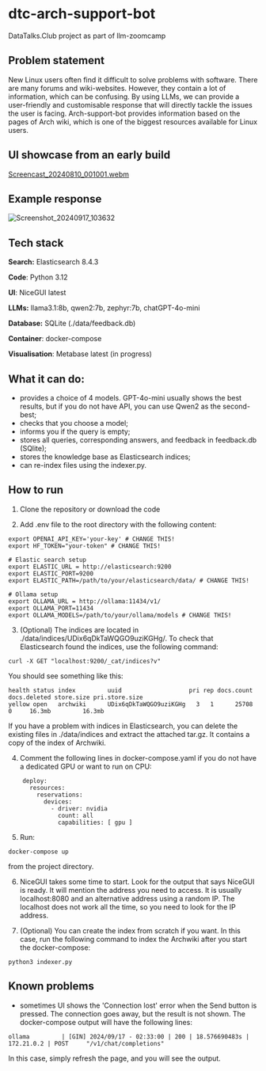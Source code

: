 # dtc-arch-support-bot
DataTalks.Club project as part of llm-zoomcamp

## Problem statement
New Linux users often find it difficult to solve problems with software. There are many forums and wiki-websites. However, they contain a lot of information, which can be confusing. By using LLMs, we can provide a user-friendly and customisable response that will directly tackle the issues the user is facing. Arch-support-bot provides information based on the pages of Arch wiki, which is one of the biggest resources available for Linux users.

## UI showcase from an early build
[Screencast_20240810_001001.webm](https://github.com/user-attachments/assets/75078295-44bf-4470-a36a-fb7a606d1a29)

## Example response
![Screenshot_20240917_103632](https://github.com/user-attachments/assets/b28dd6a7-19c0-4ac7-bfc1-71e9009e8a0a)

## Tech stack
**Search:** Elasticsearch 8.4.3

**Code**: Python 3.12

**UI**: NiceGUI latest

**LLMs:** llama3.1:8b, qwen2:7b, zephyr:7b, chatGPT-4o-mini

**Database:** SQLite (./data/feedback.db)

**Container**: docker-compose

**Visualisation**: Metabase latest (in progress)

## What it can do:
- provides a choice of 4 models. GPT-4o-mini usually shows the best results, but if you do not have API, you can use Qwen2 as the second-best;
- checks that you choose a model;
- informs you if the query is empty;
- stores all queries, corresponding answers, and feedback in feedback.db (SQlite);
- stores the knowledge base as Elasticsearch indices;
- can re-index files using the indexer.py.

## How to run
1. Clone the repository or download the code

2. Add .env file to the root directory with the following content:
~~~
export OPENAI_API_KEY='your-key' # CHANGE THIS!
export HF_TOKEN="your-token" # CHANGE THIS!

# Elastic search setup
export ELASTIC_URL = http://elasticsearch:9200
export ELASTIC_PORT=9200
export ELASTIC_PATH=/path/to/your/elasticsearch/data/ # CHANGE THIS!

# Ollama setup
export OLLAMA_URL = http://ollama:11434/v1/
export OLLAMA_PORT=11434
export OLLAMA_MODELS=/path/to/your/ollama/models # CHANGE THIS!
~~~
3. (Optional) The indices are located in ./data/indices/UDix6qDkTaWQGO9uziKGHg/. To check that Elasticsearch found the indices, use the following command:
~~~
curl -X GET "localhost:9200/_cat/indices?v"
~~~
You should see something like this:
~~~
health status index         uuid                   pri rep docs.count docs.deleted store.size pri.store.size
yellow open   archwiki      UDix6qDkTaWQGO9uziKGHg   3   1      25708            0     16.3mb         16.3mb
~~~

If you have a problem with indices in Elasticsearch, you can delete the existing files in ./data/indices and extract the attached tar.gz. It contains a copy of the index of Archwiki.

4. Comment the following lines in docker-compose.yaml if you do not have a dedicated GPU or want to run on CPU:
~~~
    deploy:
      resources:
        reservations:
          devices:
            - driver: nvidia
              count: all
              capabilities: [ gpu ]
~~~
5. Run:
~~~
docker-compose up
~~~
from the project directory.

6. NiceGUI takes some time to start. Look for the output that says NiceGUI is ready. It will mention the address you need to access. It is usually localhost:8080 and an alternative address using a random IP. The localhost does not work all the time, so you need to look for the IP address.

7. (Optional) You can create the index from scratch if you want. In this case, run the following command to index the Archwiki after you start the docker-compose:
~~~
python3 indexer.py
~~~
## Known problems
- sometimes UI shows the 'Connection lost' error when the Send button is pressed. The connection goes away, but the result is not shown. The docker-compose output will have the following lines:
~~~
ollama         | [GIN] 2024/09/17 - 02:33:00 | 200 | 18.576690483s |      172.21.0.2 | POST     "/v1/chat/completions"
~~~
In this case, simply refresh the page, and you will see the output.

